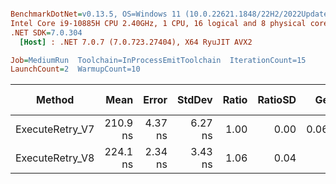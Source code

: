 ``` ini

BenchmarkDotNet=v0.13.5, OS=Windows 11 (10.0.22621.1848/22H2/2022Update/SunValley2)
Intel Core i9-10885H CPU 2.40GHz, 1 CPU, 16 logical and 8 physical cores
.NET SDK=7.0.304
  [Host] : .NET 7.0.7 (7.0.723.27404), X64 RyuJIT AVX2

Job=MediumRun  Toolchain=InProcessEmitToolchain  IterationCount=15  
LaunchCount=2  WarmupCount=10  

```
|          Method |     Mean |   Error |  StdDev | Ratio | RatioSD |   Gen0 | Allocated | Alloc Ratio |
|---------------- |---------:|--------:|--------:|------:|--------:|-------:|----------:|------------:|
| ExecuteRetry_V7 | 210.9 ns | 4.37 ns | 6.27 ns |  1.00 |    0.00 | 0.0658 |     552 B |        1.00 |
| ExecuteRetry_V8 | 224.1 ns | 2.34 ns | 3.43 ns |  1.06 |    0.04 |      - |         - |        0.00 |
